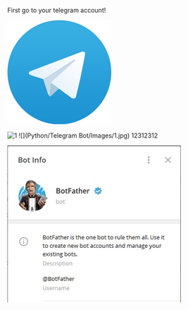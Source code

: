 First go to your telegram account!

![](Telegram%20Bot/Images/3.png)




![1](https://user-images.githubusercontent.com/14061030/74978480-101a1000-5403-11ea-9a35-3bca2c075537.jpg)
![](Python/Telegram Bot/Images/1.jpg)
12312312

![](Telegram%20Bot/Images/1.jpg)
